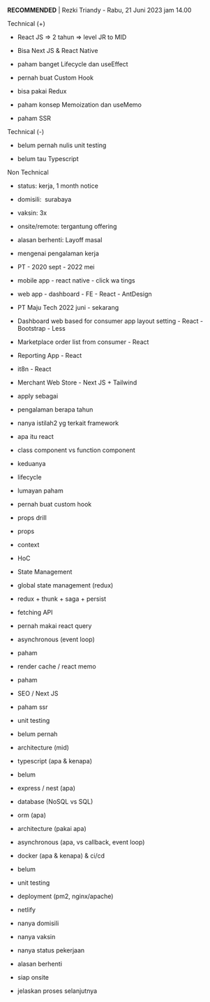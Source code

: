 **RECOMMENDED** | Rezki Triandy - Rabu, 21 Juni 2023 jam 14.00  

  

Technical (+)  

- React JS => 2 tahun => level JR to MID  
    
- Bisa Next JS & React Native  
    
- paham banget Lifecycle dan useEffect  
    
- pernah buat Custom Hook  
    
- bisa pakai Redux  
    
- paham konsep Memoization dan useMemo  
    
- paham SSR  
    

Technical (-)  

- belum pernah nulis unit testing  
    
- belum tau Typescript  
    

Non Technical  

- status: kerja, 1 month notice  
    
- domisili:  surabaya  
    
- vaksin: 3x  
    
- onsite/remote: tergantung offering  
    
- alasan berhenti: Layoff masal  
    

  

  

- mengenai pengalaman kerja  
    

- PT - 2020 sept - 2022 mei  
    

- mobile app - react native - click wa tings  
    
- web app - dashboard - FE - React - AntDesign  
    

- PT Maju Tech 2022 juni - sekarang  
    

- Dashboard web based for consumer app layout setting - React - Bootstrap - Less  
    
- Marketplace order list from consumer - React  
    
- Reporting App - React  
    
- it8n - React  
    
- Merchant Web Store - Next JS + Tailwind   
    

- apply sebagai  
    
- pengalaman berapa tahun  
    
- nanya istilah2 yg terkait framework  
    

- apa itu react  
    
- class component vs function component  
    

- keduanya  
    

- lifecycle  
    

- lumayan paham  
    
- pernah buat custom hook  
    

- props drill  
    

- props  
    
- context  
    
- HoC  
    
- State Management  
    

- global state management (redux)  
    

- redux + thunk + saga + persist  
    

- fetching API  
    

- pernah makai react query  
    

- asynchronous (event loop)  
    

- paham  
    

- render cache / react memo  
    

- paham  
    

- SEO / Next JS  
    

- paham ssr  
    

- unit testing  
    

- belum pernah  
    

- architecture (mid)  
    

- typescript (apa & kenapa)  
    

- belum  
    

- express / nest (apa)  
    
- database (NoSQL vs SQL)  
    
- orm (apa)  
    
- architecture (pakai apa)  
    
- asynchronous (apa, vs callback, event loop)  
    
- docker (apa & kenapa) & ci/cd  
    

- belum  
    

- unit testing  
    
- deployment (pm2, nginx/apache)  
    

- netlify  
    

- nanya domisili  
    
- nanya vaksin  
    
- nanya status pekerjaan  
    
- alasan berhenti  
    
- siap onsite  
    
- jelaskan proses selanjutnya